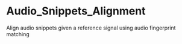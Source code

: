 # Audio_Snippets_Alignment
Align audio snippets given a reference signal using audio fingerprint matching
